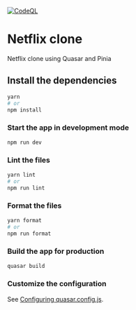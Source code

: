 [![CodeQL](https://github.com/alje2/netflix/actions/workflows/codeql-analysis.yml/badge.svg)](https://github.com/alje2/netflix/actions/workflows/codeql-analysis.yml)

# Netflix clone

Netflix clone using Quasar and Pinia

## Install the dependencies

```bash
yarn
# or
npm install
```

### Start the app in development mode

```bash
npm run dev
```

### Lint the files

```bash
yarn lint
# or
npm run lint
```

### Format the files

```bash
yarn format
# or
npm run format
```

### Build the app for production

```bash
quasar build
```

### Customize the configuration

See [Configuring quasar.config.js](https://v2.quasar.dev/quasar-cli-vite/quasar-config-js).
